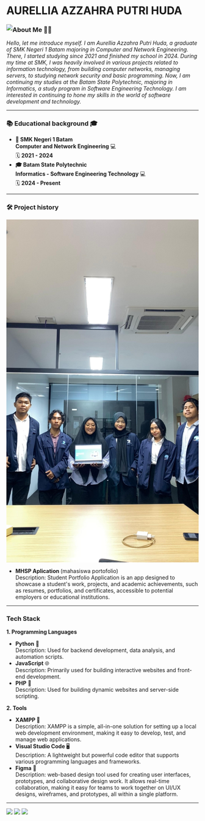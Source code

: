 # AURELLIA AZZAHRA PUTRI HUDA

<img align='left' src="https://github.com/aurelliaazzahra.png?size=200" />

 <h3> About Me 👨‍💻</h3>
   <em> 
    <p> Hello, let me introduce myself. I am Aurellia Azzahra Putri Huda, a graduate of SMK Negeri 1 Batam majoring in Computer and Network Engineering. There, I started studying since 2021 and finished my school in 2024. During my time at SMK, I was heavily involved in various projects related to information technology, from building computer networks, managing servers, to studying network security and basic programming.
    Now, I am continuing my studies at the Batam State Polytechnic, majoring in Informatics, a study program in Software Engineering Technology. I am interested in continuing to hone my skills in the world of software development and technology.</p>
   </em>
<hr>

<h3> 📚 Educational background 🎓</h3>
<ul>
  <li><strong>🏫 SMK Negeri 1 Batam</strong> <br><strong>Computer and Network Engineering</strong> 💻<br>🗓️ <strong>2021 - 2024</strong></li>
  <li><strong>🎓 Batam State Polytechnic</strong> <br><strong>Informatics - Software Engineering Technology</strong> 💻<br>🗓️ <strong>2024 - Present</strong></li>
</ul>
<hr>

<h3> 🛠️ Project history </h3>
<img align='center' src="https://github.com/aurelliaazzahra/aurellia/blob/main/WhatsApp%20Image%202025-03-25%20at%2020.57.50_038acb84.jpg?size=200" />
<ul>
  <li><strong> MHSP Aplication </strong> (mahasiswa portofolio) <br>Description: Student Portfolio Application is an app designed to showcase a student's work, projects, and academic achievements, such as resumes, portfolios, and certificates, accessible to potential employers or educational institutions.</li>
</ul>
<hr>

 <h3> Tech Stack </h3>
<strong> 1. Programming Languages </strong> <br>
<ul>
  <li><strong>Python</strong> 🐍<br>Description: Used for backend development, data analysis, and automation scripts.</li>
  <li><strong>JavaScript</strong> 🌐<br>Description: Primarily used for building interactive websites and front-end development.</li>
  <li><strong>PHP</strong> 📜<br>Description: Used for building dynamic websites and server-side scripting.</li>
</ul>

<strong> 2. Tools </strong>
<ul>
  <li><strong>XAMPP </strong> 💾<br>Description: XAMPP is a simple, all-in-one solution for setting up a local web development environment, making it easy to develop, test, and manage web applications.</li>
  <li><strong>Visual Studio Code </strong> 🖥️<br>Description: A lightweight but powerful code editor that supports various programming languages and frameworks.</li>
  <li><strong>Figma</strong> 🎨<br>Description: web-based design tool used for creating user interfaces, prototypes, and collaborative design work. It allows real-time collaboration, making it easy for teams to work together on UI/UX designs, wireframes, and prototypes, all within a single platform.</li>
</ul>
<hr>

<a href="https://www.linkedin.com/in/ashutosh-hathidara-88710b138"><img src="https://github.com/ashutosh1919/ashutosh1919/blob/master/logos/linkedin.png" width="40" /></a>
<a href="https://github.com/ashutosh1919"><img src="https://github.com/ashutosh1919/ashutosh1919/blob/master/logos/github-logo.png" width="40" /></a>
<a href="azzahraputri553@gmail.com"><img src="https://github.com/ashutosh1919/ashutosh1919/blob/master/logos/google-plus.png" width="40" /></a>
